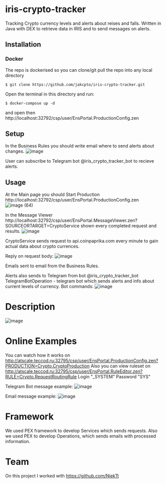 # iris-crypto-tracker
Tracking Crypto currency levels and alerts about reises and falls.
Written in Java with DEX to retrieve data in IRIS and to send messages on alerts.

## Installation 

### Docker
The repo is dockerised so you can  clone/git pull the repo into any local directory
```
$ git clone https://github.com/jakcpto/iris-crypto-tracker.git
```
Open the terminal in this directory and run:
```
$ docker-compose up -d
```
and open then http://localhost:32792/csp/user/EnsPortal.ProductionConfig.zen

## Setup
In the Business Rules you should write email where to send alerts about changes.
![image](https://user-images.githubusercontent.com/41373877/138560188-0bc9007f-1c50-419b-b4c1-e748948d69c4.png)

User can subscribe to Telegram bot @iris_crypto_tracker_bot to recieve alerts.

## Usage
At the Main page you should Start Production http://localhost:32792/csp/user/EnsPortal.ProductionConfig.zen
![image (64)](https://user-images.githubusercontent.com/41373877/137479173-9d6c17ec-d0c0-467a-95d3-f0baa137875a.png)

In the Message Viewer http://localhost:32792/csp/user/EnsPortal.MessageViewer.zen?SOURCEORTARGET=CryptoService shown every completed request and results.
![image](https://user-images.githubusercontent.com/47400570/138618632-c708e57e-0064-46bf-bd4b-257ec12c7001.png)

CryptoService sends request to api.coinpaprika.com every minute to gain actual data about crypto currences.

Reply on request body:
![image](https://user-images.githubusercontent.com/47400570/138618664-e6a77cb1-49e8-46b3-93b8-3bb71052a239.png)

Emails sent to email from the Business Rules.

Alerts also sends to Telegram from bot @iris_crypto_tracker_bot
TelegramBotOperation - telegram bot which sends alerts and info about current levels of currency.
Bot commands:
![image](https://user-images.githubusercontent.com/41373877/138560291-8d7cca3a-9684-455c-93fe-117d37603f30.png)


# Description
![image](https://user-images.githubusercontent.com/47400570/138618556-c5bf8e15-a795-40a8-8da6-2dcec184be50.png)


# Online Examples
You can watch how it works on http://atscale.teccod.ru:32795/csp/user/EnsPortal.ProductionConfig.zen?PRODUCTION=Crypto.CryptoProduction
Also you can view ruleset on http://atscale.teccod.ru:32795/csp/user/EnsPortal.RuleEditor.zen?RULE=Crypto.RequestRoutingRule
Login "_SYSTEM"
Password "SYS"

Telegram Bot message example:
![image](https://user-images.githubusercontent.com/41373877/138560312-9c2173c9-44f6-4c8f-a434-2fb40f0d7ce7.png)

Email message example:
![image](https://user-images.githubusercontent.com/41373877/138560370-9df9c331-1dcc-47c8-a5f0-bcfac6788355.png)


# Framework
We used PEX framework to develop Services which sends requests.
Also we used PEX to develop Operations, which sends emails with processed information.

# Team
On this project I worked with https://github.com/NjekTt
